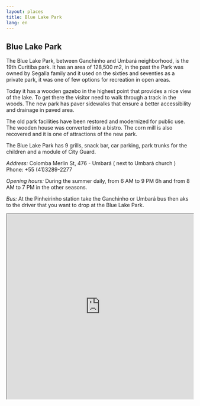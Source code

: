 ```yaml
---
layout: places
title: Blue Lake Park
lang: en
---
```


## Blue Lake Park

The Blue Lake Park, between Ganchinho and Umbará neighborhood, is the 19th Curitiba park. It has an area of 128,500 m2, in the past the Park was owned by Segalla family and it used on the sixties and seventies as a private park, it was  one of few options for recreation in open areas. 

Today it has a wooden gazebo in the highest point that provides a nice view of the lake. To get there the visitor need to walk through a track in the woods. The new park has paver sidewalks that ensure a better accessibility  and drainage in paved area.

The old park facilities have been restored and modernized for public use. The wooden house was converted into a bistro. The corn mill is also recovered and it is one of attractions of the new park.

The Blue Lake Park has 9 grills, snack bar, car parking, park trunks for the children and a module of City Guard.


*Address:*
Colomba Merlin St, 476 - Umbará ( next to Umbará church ) 
Phone: +55 (41)3289-2277

*Opening hours:*
During the summer daily, from 6 AM to 9 PM 6h and from  8 AM to 7 PM in the other seasons.
 
*Bus:*
At the Pinheirinho station take the Ganchinho or Umbará bus then aks to the driver that you want to drop at the Blue Lake Park.

<iframe style="width:100%; height:500px;" src="https://a.tiles.mapbox.com/v3/nolram.il6599n5/attribution,zoompan,zoomwheel,geocoder,share.html"></iframe>
